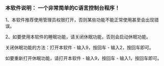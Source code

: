 ### 本软件说明： 一个非常简单的C语言控制台程序！

1、本软件推荐使用管理员权限打开，否则某些功能不能正常使用甚至会出现错误。

2、如要使用本软件的睡眠功能，请关闭休眠功能，否则会启动休眠功能。

关闭休眠功能的方法：打开本软件 - 输入9，按回车 - 输入2，按回车即可。

如要重新打开休眠功能，请打开本软件 - 输入9，按回车 - 输入1，按回车即可。


